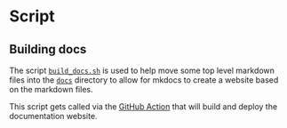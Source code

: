 # Script

## Building docs

The script [`build_docs.sh`](build_docs.sh) is used to help move some top level markdown files into the 
[`docs`](../docs) directory to allow for mkdocs to create a website based on the markdown files.

This script gets called via the [GitHub Action](../.github/workflows/docs-site-deploy.yaml) that will build and deploy 
the documentation website.
